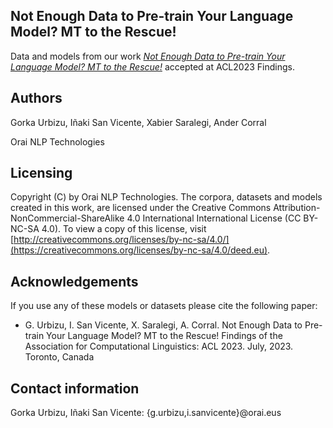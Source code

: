 ## Not Enough Data to Pre-train Your Language Model? MT to the Rescue!

Data and models from our work [*Not Enough Data to Pre-train Your Language Model? MT to the Rescue!*](https://aclanthology.org/2023.findings-acl.235.pdf) accepted at ACL2023 Findings.


Authors
-----------
Gorka Urbizu, Iñaki San Vicente, Xabier Saralegi, Ander Corral

Orai NLP Technologies



Licensing
-------------

Copyright (C) by Orai NLP Technologies. 
The corpora, datasets and models created in this work, are licensed under the Creative Commons Attribution-NonCommercial-ShareAlike 4.0 International
International License (CC BY-NC-SA 4.0). To view a copy of this license, visit [http://creativecommons.org/licenses/by-nc-sa/4.0/](https://creativecommons.org/licenses/by-nc-sa/4.0/deed.eu).




Acknowledgements
-------------------
If you use any of these models or datasets please cite the following paper:

- G. Urbizu, I. San Vicente, X. Saralegi, A. Corral. Not Enough Data to Pre-train Your Language Model? MT to the Rescue! Findings of the Association for Computational Linguistics: ACL 2023. July, 2023. Toronto, Canada



Contact information
-----------------------
Gorka Urbizu, Iñaki San Vicente: {g.urbizu,i.sanvicente}@orai.eus
